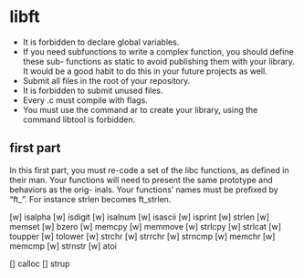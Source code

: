 # libft

 - It is forbidden to declare global variables.
 - If you need subfunctions to write a complex function, you should define these sub- functions as static to avoid publishing them with your library. It would be a good habit to do this in your future projects as well.
 - Submit all files in the root of your repository.
 - It is forbidden to submit unused files.
 - Every .c must compile with flags.
 - You must use the command ar to create your library, using the command libtool is forbidden.

## first part
In this first part, you must re-code a set of the libc functions, as defined in their man. Your functions will need to present the same prototype and behaviors as the orig- inals. Your functions’ names must be prefixed by “ft_”. For instance strlen becomes ft_strlen.

 [w] isalpha
 [w] isdigit
 [w] isalnum
 [w] isascii
 [w] isprint
 [w] strlen
 [w] memset
 [w] bzero
 [w] memcpy
 [w] memmove
 [w] strlcpy
 [w] strlcat
 [w] toupper
 [w] tolower
 [w] strchr
 [w] strrchr
 [w] strncmp
 [w] memchr
 [w] memcmp
 [w] strnstr
 [w] atoi

 [] calloc
 [] strup
